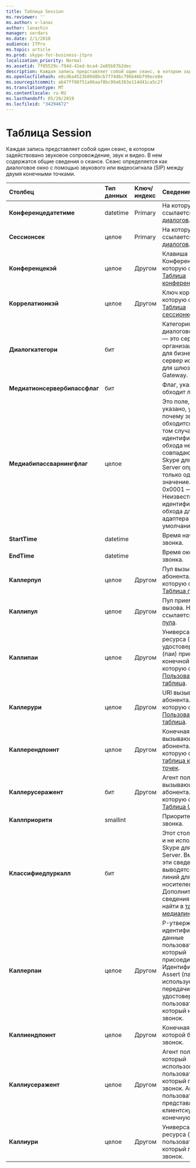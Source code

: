 ```yaml
---
title: Таблица Session
ms.reviewer: ''
ms.author: v-lanac
author: lanachin
manager: serdars
ms.date: 2/1/2018
audience: ITPro
ms.topic: article
ms.prod: skype-for-business-itpro
localization_priority: Normal
ms.assetid: 7f05529c-794d-41ed-bca4-2e85b87b2dec
description: Каждая запись представляет собой один сеанс, в котором задействовано звуковое сопровождение, звук и видео. В нем содержатся общие сведения о сеансе. Сеанс определяется как диалоговое окно с помощью звукового или видеосигнала (SIP) между двумя конечными точками.
ms.openlocfilehash: e0cd6a4523b09d8bcb7f74d6c796b46bf99ece8e
ms.sourcegitcommit: ab47ff88f51a96aaf8bc99a6303e114d41ca5c2f
ms.translationtype: MT
ms.contentlocale: ru-RU
ms.lasthandoff: 05/20/2019
ms.locfileid: "34294672"
---
```

# <a name="session-table"></a>Таблица Session
 
Каждая запись представляет собой один сеанс, в котором задействовано звуковое сопровождение, звук и видео. В нем содержатся общие сведения о сеансе. Сеанс определяется как диалоговое окно с помощью звукового или видеосигнала (SIP) между двумя конечными точками.
  
|**Столбец**|**Тип данных**|**Ключ/индекс**|**Сведения**|
|:-----|:-----|:-----|:-----|
|**Конференцедатетиме** <br/> |datetime  <br/> |Primary  <br/> |На которую ссылается [Таблица диалогов](dialog.md).  <br/> |
|**Сессионсек** <br/> |целое  <br/> |Primary  <br/> |На которую ссылается [Таблица диалогов](dialog.md).  <br/> |
|**Конференцекэй** <br/> |целое  <br/> |Другом  <br/> |Клавиша Конференции. На которую ссылается [Таблица конференций](conference.md).  <br/> |
|**Коррелатионкэй** <br/> |целое  <br/> |Другом  <br/> |Ключ корреляции. На которую ссылается [Таблица сессионкоррелатион](sessioncorrelation.md).  <br/> |
|**Диалогкатегори** <br/> |бит  <br/> | <br/> |Категория диалогового окна; 0 — это серверная организация Skype для бизнеса. 1 — это сервер исправлений для шлюза PSTN Gateway.  <br/> |
|**Медиатионсервербипассфлаг** <br/> |бит  <br/> ||Флаг, указывающий, обходит ли звонок.  <br/> |
|**Медиабипассварнингфлаг** <br/> |целое  <br/> ||Это поле, если оно указано, указывает, почему звонок не обходится даже в том случае, если идентификаторы обхода не совпадают. Для Skype для бизнеса Server определено только одно значение.  <br/> 0x0001 — Неизвестный идентификатор обхода для сетевого адаптера по умолчанию.  <br/> |
|**StartTime** <br/> |datetime  <br/> | <br/> |Время начала звонка.  <br/> |
|**EndTime** <br/> |datetime  <br/> | <br/> |Время окончания звонка.  <br/> |
|**Каллерпул** <br/> |целое  <br/> |Другом  <br/> |Пул вызывающего абонента. На которую ссылается [Таблица пула](pool.md).  <br/> |
|**Каллипул** <br/> |целое  <br/> |Другом  <br/> |Пул приемника вызова. На которую ссылается [Таблица пула](pool.md).  <br/> |
|**Каллипаи** <br/> |целое  <br/> |Другом  <br/> |Универсальный код ресурса (URI) SIP в удостоверении SIP (паи) принимающей конечной точки. На которую ссылается [Пользовательская таблица](user-0.md).  <br/> |
|**Каллерури** <br/> |целое  <br/> |Другом  <br/> |URI вызывающего абонента. На которую ссылается [Пользовательская таблица](user-0.md).  <br/> |
|**Каллерендпоинт** <br/> |целое  <br/> |Другом  <br/> |Конечная точка вызывающего абонента. На которую ссылается [таблица конечных точек](endpoint.md).  <br/> |
|**Каллерусеражент** <br/> |бит  <br/> |Другом  <br/> |Агент пользователя вызывающего абонента. На которую ссылается [Таблица UserAgent](useragent.md).  <br/> |
|**Каллприорити** <br/> |smallint  <br/> ||Приоритет этого звонка.  <br/> |
|**Классифиедпуркалл** <br/> |бит  <br/> ||Этот столбец устарел и не используется в Skype для бизнеса Server. Вместо этого эти сведения выводятся в виде линий для отдельных носителей. Дополнительные сведения можно найти в [таблице медиалине](medialine-0.md) . <br/> |
|**Каллерпаи** <br/> |целое  <br/> |Другом  <br/> |P-утвержденные-идентификационные данные пользователя, который присоединил звонок. Идентификатор P-Assert (паи) используется для передачи истинного удостоверения пользователя, который находил звонок.  <br/> |
|**Каллиендпоинт** <br/> |целое  <br/> |Другом  <br/> |Конечная точка, в которой был получен звонок.  <br/> |
|**Каллиусеражент** <br/> |целое  <br/> |Другом  <br/> |Агент пользователя, который использовался пользователем, который получил звонок. Агенты пользователей представляют собой клиентскую конечную точку.  <br/> |
|**Каллиури** <br/> |целое  <br/> |Другом  <br/> |Универсальный код ресурса (URI) SIP пользователя, который получил звонок.  <br/> |
   

